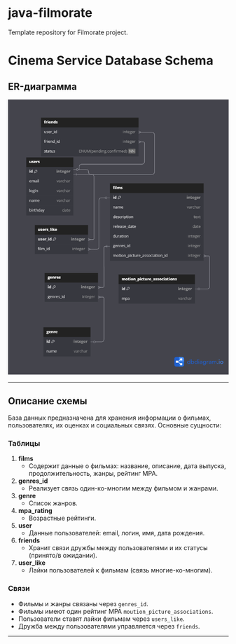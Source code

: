 # java-filmorate
Template repository for Filmorate project.
# Cinema Service Database Schema

## ER-диаграмма

![ER-диаграмма базы данных](src/main/resources/er_diagramm.png)

---

## Описание схемы

База данных предназначена для хранения информации о фильмах, пользователях, их оценках и социальных связях. Основные
сущности:

### Таблицы

1. **films**
    - Содержит данные о фильмах: название, описание, дата выпуска, продолжительность, жанры, рейтинг MPA.
2. **genres_id**
    - Реализует связь один-ко-многим между фильмом и жанрами.
3. **genre**
    - Список жанров.
4. **mpa_rating**
    - Возрастные рейтинги.
5. **user**
    - Данные пользователей: email, логин, имя, дата рождения.
6. **friends**
    - Хранит связи дружбы между пользователями и их статусы (принято/в ожидании).
7. **user_like**
    - Лайки пользователей к фильмам (связь многие-ко-многим).

### Связи

- Фильмы и жанры связаны через `genres_id`.
- Фильмы имеют один рейтинг MPA `moution_picture_associations`.
- Пользователи ставят лайки фильмам через `users_like`.
- Дружба между пользователями управляется через `friends`.

---

